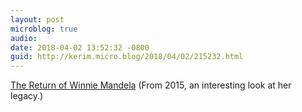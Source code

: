 ```yaml
---
layout: post
microblog: true
audio: 
date: 2018-04-02 13:52:32 -0800
guid: http://kerim.micro.blog/2018/04/02/215232.html
---
```

[The Return of Winnie Mandela](http://africasacountry.com/2015/12/the-return-of-winnie-mandela) (From 2015, an interesting look at her legacy.) 
